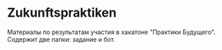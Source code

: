 # Zukunftspraktiken
Материалы по результатам участия в хакатоне "Практики Будущего".<br>
Содержит две папки: задание и бот.
